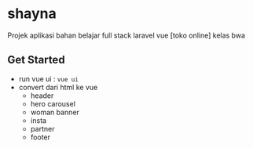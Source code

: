 # shayna
Projek aplikasi bahan belajar full stack laravel vue [toko online] kelas bwa

## Get Started
- run vue ui : `vue ui`
- convert dari html ke vue
    - header
    - hero carousel
    - woman banner
    - insta
    - partner
    - footer
